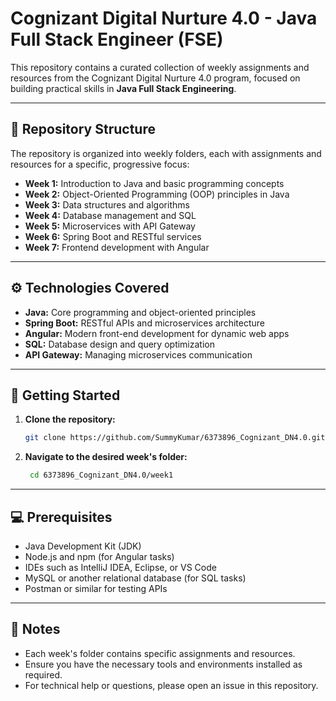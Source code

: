 # Cognizant Digital Nurture 4.0 - Java Full Stack Engineer (FSE)

This repository contains a curated collection of weekly assignments and resources from the Cognizant Digital Nurture 4.0 program, focused on building practical skills in **Java Full Stack Engineering**.

---

## 📂 Repository Structure

The repository is organized into weekly folders, each with assignments and resources for a specific, progressive focus:

- **Week 1:** Introduction to Java and basic programming concepts
- **Week 2:** Object-Oriented Programming (OOP) principles in Java
- **Week 3:** Data structures and algorithms
- **Week 4:** Database management and SQL
- **Week 5:** Microservices with API Gateway
- **Week 6:** Spring Boot and RESTful services
- **Week 7:** Frontend development with Angular

---

## ⚙️ Technologies Covered

- **Java:** Core programming and object-oriented principles
- **Spring Boot:** RESTful APIs and microservices architecture
- **Angular:** Modern front-end development for dynamic web apps
- **SQL:** Database design and query optimization
- **API Gateway:** Managing microservices communication

---

## 🚀 Getting Started


1. **Clone the repository:**
   ```bash
   git clone https://github.com/SummyKumar/6373896_Cognizant_DN4.0.git
   ```
2. **Navigate to the desired week's folder:**
   ```bash
    cd 6373896_Cognizant_DN4.0/week1
   ```
---

## 💻 Prerequisites

- Java Development Kit (JDK)
- Node.js and npm (for Angular tasks)
- IDEs such as IntelliJ IDEA, Eclipse, or VS Code
- MySQL or another relational database (for SQL tasks)
- Postman or similar for testing APIs

---

## 📝 Notes

- Each week's folder contains specific assignments and resources.
- Ensure you have the necessary tools and environments installed as required.
- For technical help or questions, please open an issue in this repository.


